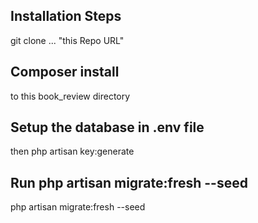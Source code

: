 ## Installation Steps

git clone ... "this Repo URL"


## Composer install

to this book_review directory


## Setup the database in .env file

then php artisan key:generate

## Run php artisan migrate:fresh --seed

php artisan migrate:fresh --seed

